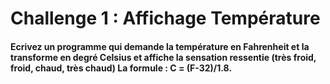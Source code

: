 # Challenge 1 : Affichage Température

#### Ecrivez un programme qui demande la température en Fahrenheit et la transforme en degré Celsius et affiche la sensation ressentie (très froid, froid, chaud, très chaud) La formule : C = (F-32)/1.8.